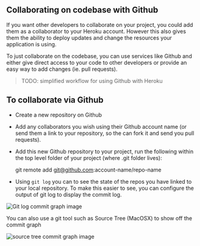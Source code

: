 ## Collaborating on codebase with Github

  If you want other developers to collaborate on your project, you could add them as a collaborator to your Heroku account.  However this also gives them the ability to deploy updates and change the resources your application is using.
  
  To just collaborate on the codebase, you can use services like Github and either give direct access to your code to other developers or provide an easy way to add changes (ie. pull requests).

> TODO: simplified workflow for using Github with Heroku 

## To collaborate via Github

* Create a new repository on Github

* Add any collaborators you wish using their Github account name (or send them a link to your repository, so the can fork it and send you pull requests).

* Add this new Github repository to your project, run the following within the top level folder of your project (where .git folder lives):

    git remote add git@github.com:account-name/repo-name


* Using `git log` you can to see the state of the repos you have linked to your local repository.  To make this easier to see, you can configure the output of git log to display the commit log.


![Git log commit graph image]()

  You can also use a git tool such as Source Tree (MacOSX) to show off the commit graph

![source tree commit graph image]()

